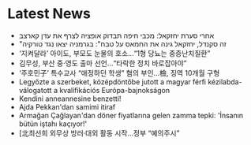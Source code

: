 # Latest News
-  אחרי סערת יחזקאל: מכבי חיפה תבדוק אופציה לצרף את עדן קארצב
-  "זה סקנדל, יחזקאל גינה את החמאס על טבח": בגרמניה יצאו נגד טורקיה
-  ‘지켜달라’ 아이도, 부모도 눈물의 호소…“1형 당뇨는 중증난치질환”
-  김무성, 부산 중·영도 출마 선언…“타락한 정치 바로잡아야”
-  ‘주호민子’ 특수교사 “애정하던 학생” 혐의 부인…檢, 징역 10개월 구형
-  Legyőzte a szerbeket, középdöntőbe jutott a magyar férfi kézilabda-válogatott a kvalifikációs Európa-bajnokságon
-  Kendini anneannesine benzetti!
-  Ajda Pekkan'dan samimi itiraf
-  Armağan Çağlayan'dan döner fiyatlarına gelen zamma tepki: 'İnsanın bütün iştahı kaçıyor!'
-  [北최선희 외무상 방러·대외 활동 시작…정부 “예의주시”
